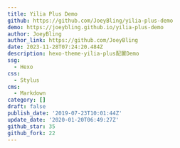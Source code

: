 ```yaml
---
title: Yilia Plus Demo
github: https://github.com/JoeyBling/yilia-plus-demo
demo: https://joeybling.github.io/yilia-plus-demo
author: JoeyBling
author_link: https://github.com/JoeyBling
date: 2023-11-28T07:24:20.484Z
description: hexo-theme-yilia-plus配置Demo
ssg:
  - Hexo
css:
  - Stylus
cms:
  - Markdown
category: []
draft: false
publish_date: '2019-07-23T10:01:44Z'
update_date: '2020-01-20T06:49:27Z'
github_star: 35
github_fork: 22
---
```

